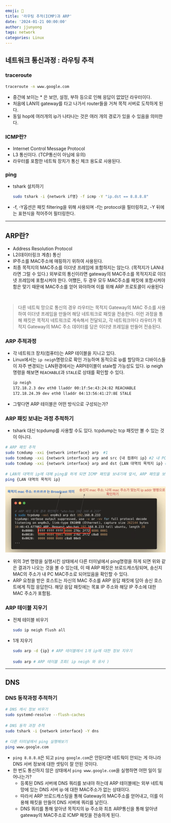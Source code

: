 ```yaml
---
emoji: 🧢
title: '라우팅 추적(ICMP)과 ARP'
date: '2024-01-21 00:00:00'
author: jjunyong
tags: network
categories: Linux
---
```


## 네트워크 통신과정 : 라우팅 추적

### traceroute
```bash
traceroute -n www.google.com
```
- 중간에 보이는 * 은 보안, 설정, 부하 등으로 인해 응답이 없었던 라우터이다. 
- 처음에 LAN의 gateway를 타고 나가서 router들을 거쳐 목적 서버로 도착하게 된다.
- 동일 hop에 여러개의 ip가 나타나는 것은 여러 개의 경로가 있을 수 있음을 의미한다.

### ICMP란?
- Internet Control Message Protocol
- L3 통신이다. (TCP통신이 아님에 유의)
- 라우터를 포함한 네트웍 장치가 통신 체크 용도로 사용된다.

### ping
- tshark 설치하기
  ```bash
  sudo tshark -i {network if명} -f icmp -Y "ip.dst == 8.8.8.8"
  ```
- -f, -Y옵션은 패킷 filtering을 위해 사용되며 -f는 protocol을 필터링하고, -Y 뒤에는 표현식을 적어주어 필터링한다. 

---

## ARP란?
- Address Resolution Protocol
- L2(데이터링크 계층) 통신
- IP주소를 MAC주소에 매핑하기 위하여 사용된다. 
- 최종 목적지의 MAC주소를 이더넷 프레임에 포함하지는 않는다. (목적지가 LAN내라면 그럴 수 있다.) 외부로의 통신이라면 gateway의 MAC주소를 목적지지로 이더넷 프레임에 포함시켜야 한다. 어쨌든, 두 경우 모두 MAC주소를 패킷에 포함시켜야 함은 맞기 때문에 MAC주소를 얻어 와야하며 이를 위해 ARP 프로토콜이 사용된다
<br>

  > 다른 네트웍 망으로 통신의 경우 라우터는 목적지 Gateway의 MAC 주소를 사용하여 이더넷 프레임을 만들어 해당 네트워크로 패킷을 전송한다. 이런 과정을 통해 패킷은 목적지 네트워크로 계속해서 전달되고, 각 네트워크마다 라우터가 목적지 Gateway의 MAC 주소 데이터를 담은 이더넷 프레임을 만들어 전송된다. 

### ARP 추적과정
- 각 네트워크 장치(컴퓨터)는 ARP 테이블을 지니고 있다. 
- Linux에서는 `ip neigh`명령으로 확인 가능하며 동적으로 ip를 할당하고 디바이스들이 자주 변경되는 LAN환경에서는 ARP테이블이 stale할 가능성도 있다. ip neigh명령을 해보면 `REACHABLE`과 `STALE`로 상태를 확인할 수 있다. 
  ```bash
  ip neigh
  172.18.2.3 dev eth0 lladdr 00:1f:5e:43:24:82 REACHABLE
  172.18.24.39 dev eth0 lladdr 04:13:56:41:27:8E STALE
  ```
- 그렇다면 ARP 테이블은 어떤 방식으로 구성되는가? 

### ARP 패킷 보내는 과정 추적하기
- tshark 대신 tcpdump를 사용할 수도 있다. tcpdump는 tcp 패킷만 볼 수 있는 것이 아니다. 
```bash
# ARP 패킷 추적
sudo tcmdump -xxi {network interface} arp  #1
sudo tcmdump -xxi {network interface} arp and src {내 컴퓨터 ip} #2 내 PC가 보낸 ARP 패킷들에 대해서만 필터링해서 볼 수 있다. 
sudo tcmdump -xxi {network interface} arp and dst {LAN 대역의 목적지 ip} #3

# LAN의 대역의 ip에 대해 ping을 하게 되면 ICMP 패킷을 보내기에 앞서, ARP 패킷을 보내서 MAC주소를 먼저 알아내게 된다. 
ping {LAN 대역의 목적지 ip}
```

![image1](./image1.png)

- 위의 3번 명령을 실행시킨 상태에서 다른 터미널에서 ping명령을 하게 되면 위와 같은 결과가 나오는 것을 볼 수 있는데, 이 때 ARP 패킷은 브로드캐스팅되며, 송신지 MAC의 주소가 내 PC MAC주소로 되어있음을 확인할 수 있다.
- ARP 요청을 받은 호스트는 자신의 MAC 주소를 ARP 응답 패킷에 담아 송신 호스트에게 직접 응답한다. 해당 응답 패킷에는 목표 IP 주소와 해당 IP 주소에 대한 MAC 주소가 포함됨. 

### ARP 테이블 지우기
- 전체 테이블 비우기
  ```bash
  sudo ip neigh flush all
  ```
- 1개 지우기
  ```bash
  sudo arp -d {ip} # ARP 테이블에서 1개 ip에 대한 정보 지우기

  sudo arp # ARP 테이블 조회( ip neigh 와 유사 ) 
  ```
---

## DNS

### DNS 동작과정 추적하기
```bash
# DNS 캐시 정보 비우기
sudo systemd-resolve --flush-caches

# DNS 동작 과정 추적
sudo tshark -i {network interface} -Y dns

# 다른 터미널에서 ping 실행해보기
ping www.google.com
```

- `ping 8.8.8.8`은 되고 `ping google.com`은 안된다면 네트웍이 안되는 게 아니라 DNS 서버 정보에 대한 셋팅이 잘 안된 것이다. 
- 한 번도 통신하지 않은 상태에서 `ping www.google.com`을 실행하면 어떤 일이 일어나는가? 
  - 등록된 DNS 서버에 DNS 쿼리를 보내야 하는데 ARP 테이블에는 외부 네트웍망에 있는 DNS 서버 ip 에 대한 MAC주소가 없는 상태이다. 
  - 따라서 ARP 브로드캐스팅을 통해 Gateway의 MAC주소를 얻어내고, 이를 이용해 패킷을 만들어 DNS 서버에 쿼리를 날린다. 
  - DNS 쿼리를 통해 알아낸 목적지의 ip 주소와 최초 ARP통신을 통해 알아낸 gateway의 MAC주소로 ICMP 패킷을 전송하게 된다. 